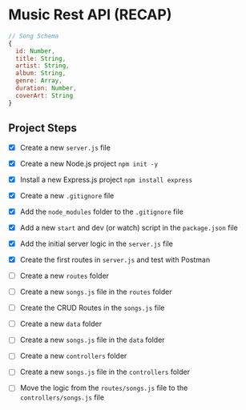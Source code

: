 # Music Rest API (RECAP)

```js
// Song Schema
{
  id: Number,
  title: String,
  artist: String,
  album: String,
  genre: Array,
  duration: Number,
  coverArt: String
}
```

## Project Steps

- [x] Create a new `server.js` file
- [x] Create a new Node.js project `npm init -y`
- [x] Install a new Express.js project `npm install express`
- [x] Create a new `.gitignore` file
- [x] Add the `node_modules` folder to the `.gitignore` file
- [x] Add a new `start` and dev (or watch) script in the `package.json` file
- [x] Add the initial server logic in the `server.js` file  
- [x] Create the first routes in `server.js` and test with Postman

- [ ] Create a new `routes` folder
- [ ] Create a new `songs.js` file in the `routes` folder
- [ ] Create the CRUD Routes in the `songs.js` file
- [ ] Create a new `data` folder
- [ ] Create a new `songs.js` file in the `data` folder
- [ ] Create a new `controllers` folder
- [ ] Create a new `songs.js` file in the `controllers` folder
- [ ] Move the logic from the `routes/songs.js` file to the `controllers/songs.js` file
